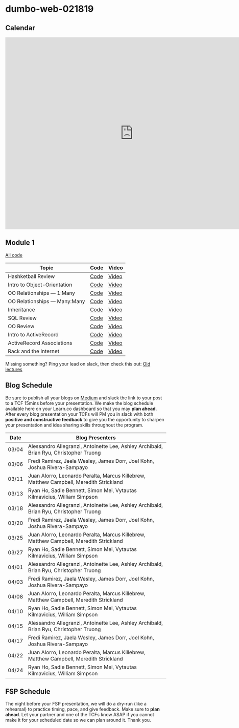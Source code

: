 # dumbo-web-021819

## Calendar
<iframe src="https://calendar.google.com/calendar/embed?mode=WEEK&amp;height=600&amp;wkst=1&amp;bgcolor=%23FFFFFF&amp;src=flatironschool.com_beat8cpem9pjlrdtck98mm7aqo%40group.calendar.google.com&amp;color=%232952A3&amp;src=flatironschool.com_2cpuq5atq16s7jp4npn1caodeg%40group.calendar.google.com&amp;color=%2328754E&amp;ctz=America%2FNew_York" style="border-width:0" width="800" height="600" frameborder="0" scrolling="no"></iframe>

## Module 1
[All code](https://github.com/learn-co-students/dumbo-web-021819)

| Topic            | Code                | Video                |
| -----            | ----                | -----                |
| Hashketball Review | [Code][hashketball-cod] | [Video][hashketball-vid] |
| Intro to Object-Orientation | [Code][oo-cod] | [Video][oo-vid] |
| OO Relationships — 1:Many | [Code][one-many-cod] | [Video][one-many-vid] |
| OO Relationships — Many:Many | [Code][many-many-cod] | [Video][many-many-vid] |
| Inheritance | [Code][inheritance-cod] | [Video][inheritance-vid] |
| SQL Review | [Code][sql-cod] | [Video][sql-vid] |
| OO Review | [Code][OOreview-cod] | [Video][OOreview-vid] |
| Intro to ActiveRecord | [Code][intro-ar-cod] | [Video][intro-ar-vid] |
| ActiveRecord Associations | [Code][ar-associations-cod] | [Video][ar-associations-vid] |
| Rack and the Internet | [Code][rack-cod] | [Video][rack-vid] |

Missing something? Ping your lead on slack, then check this out: [Old lectures](https://github.com/learn-co-curriculum/nyc-web-062518/blob/master/README.md)

[hashketball-cod]: https://github.com/learn-co-students/dumbo-web-021819/tree/master/01-hashketball-review
[hashketball-vid]: https://www.youtube.com/watch?v=lSh8dHdXfNk
[oo-cod]: https://github.com/learn-co-students/dumbo-web-021819/tree/master/02-oo
[oo-vid]: https://youtu.be/jHvgbsxa15g
[one-many-cod]: https://github.com/learn-co-students/dumbo-web-021819/tree/master/03-one-to-many
[one-many-vid]: https://youtu.be/Z_tDgGtbACE
[many-many-cod]: https://github.com/learn-co-students/dumbo-web-021819/tree/master/04-many-to-many
[many-many-vid]: https://youtu.be/Iphn37VvEA0
[inheritance-cod]: https://github.com/learn-co-students/dumbo-web-021819/tree/master/05-inheritance
[inheritance-vid]: https://youtu.be/hTgUNvYcTxY
[sql-cod]: https://github.com/learn-co-students/dumbo-web-021819/tree/master/06-intro-sql
[sql-vid]: https://youtu.be/t-PL3Yh2jNE
[OOreview-cod]: https://github.com/learn-co-students/dumbo-web-021819/tree/master/07-mod1-review
[OOreview-vid]: https://youtu.be/IF3eF_n4RPY
[intro-ar-cod]: https://github.com/learn-co-students/dumbo-web-021819/tree/master/08-active-record-intro
[intro-ar-vid]: https://m.youtube.com/watch?v=5I4F7i4fGaY
[ar-associations-cod]: https://github.com/learn-co-students/dumbo-web-021819/tree/master/09-ar-associations
[ar-associations-vid]: https://m.youtube.com/watch?v=1nQMqtEUDBI
[rack-cod]: https://github.com/learn-co-students/dumbo-web-021819/tree/master/10-rack-internet
[rack-vid]: https://www.youtube.com/watch?v=OgT7tbMLfXI

## Blog Schedule

Be sure to publish all your blogs on [Medium](https://medium.com/) and slack the link to your post to a TCF 15mins before your presentation. We make the blog schedule available here on your Learn.co dashboard so that you may **plan ahead**. After every blog presentation your TCFs will PM you in slack with both **positive and constructive feedback** to give you the opportunity to sharpen your presentation and idea sharing skills throughout the program.

| **Date**  	| **Blog Presenters**                                                                                                 |
|-------	|-----------------------------------------------------------------------------------------------------------------------	|
| 03/04 	| Alessandro Allegranzi, Antoinette Lee, Ashley Archibald, Brian Ryu, Christopher Truong                                  |
| 03/06 	| Fredi Ramirez, Jaela Wesley, James Dorr, Joel Kohn, Joshua Rivera-Sampayo                                             	|
| 03/11 	| Juan Alorro, Leonardo Peralta, Marcus Killebrew, Matthew Campbell, Meredith Strickland                                 	|
| 03/13 	| Ryan Ho, Sadie Bennett, Simon Mei, Vytautas Kilmavicius, William Simpson                                               	|
| 03/18 	| Alessandro Allegranzi, Antoinette Lee, Ashley Archibald, Brian Ryu, Christopher Truong                                  |
| 03/20 	| Fredi Ramirez, Jaela Wesley, James Dorr, Joel Kohn, Joshua Rivera-Sampayo                                             	|
| 03/25	  | Juan Alorro, Leonardo Peralta, Marcus Killebrew, Matthew Campbell, Meredith Strickland                                 	|
| 03/27 	| Ryan Ho, Sadie Bennett, Simon Mei, Vytautas Kilmavicius, William Simpson                                               	|
| 04/01 	| Alessandro Allegranzi, Antoinette Lee, Ashley Archibald, Brian Ryu, Christopher Truong                                  |
| 04/03 	| Fredi Ramirez, Jaela Wesley, James Dorr, Joel Kohn, Joshua Rivera-Sampayo                                             	|
| 04/08 	| Juan Alorro, Leonardo Peralta, Marcus Killebrew, Matthew Campbell, Meredith Strickland                                 	|
| 04/10 	| Ryan Ho, Sadie Bennett, Simon Mei, Vytautas Kilmavicius, William Simpson                                               	|
| 04/15 	| Alessandro Allegranzi, Antoinette Lee, Ashley Archibald, Brian Ryu, Christopher Truong                                  |
| 04/17 	| Fredi Ramirez, Jaela Wesley, James Dorr, Joel Kohn, Joshua Rivera-Sampayo                                             	|
| 04/22 	| Juan Alorro, Leonardo Peralta, Marcus Killebrew, Matthew Campbell, Meredith Strickland                                 	|
| 04/24 	| Ryan Ho, Sadie Bennett, Simon Mei, Vytautas Kilmavicius, William Simpson                                               	|


## FSP Schedule
The night before your FSP presentation, we will do a dry-run (like a rehearsal) to practice timing, pace, and give feedback. Make sure to **plan ahead**. Let your partner and one of the TCFs know ASAP if you cannot make it for your scheduled date so we can plan around it. Thank you.

<!-- | **Date** | **Group 1** | **Group 2** | **Group 3** | **Group 4** | **Group 5** |
|----------|----------|----------|----------|----------|----------|
| 01/08 <br> *(6:15pm - 8:00pm)* | Jessie Anderson + Terrance Rose Jr. | Naomi Joyce Baisa +	Robert Chen | Eizik Gottesfeld + Omar A. | Alex Chao + Randy Herasme |
| 01/15 <br> *(6:15pm - 8:00pm)* | Anik Islam +	Raquel Randall | LaTarisha Fountain +	Brian Horowitz | Manny Shapir +	Carlo Fernando  | Amir Safoev +	Sanjay K. Sai | Skyler Phillips | -->
